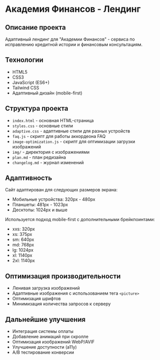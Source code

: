 # Академия Финансов - Лендинг

## Описание проекта
Адаптивный лендинг для "Академии Финансов" - сервиса по исправлению кредитной истории и финансовым консультациям.

## Технологии
- HTML5
- CSS3
- JavaScript (ES6+)
- Tailwind CSS
- Адаптивный дизайн (mobile-first)

## Структура проекта
- `index.html` - основная HTML-страница
- `styles.css` - основные стили
- `adaptive.css` - адаптивные стили для разных устройств
- `faq.js` - скрипт для работы аккордеона FAQ
- `image-optimization.js` - скрипт для оптимизации загрузки изображений
- `img/` - директория с изображениями
- `plan.md` - план редизайна
- `changelog.md` - журнал изменений

## Адаптивность
Сайт адаптирован для следующих размеров экрана:
- Мобильные устройства: 320px - 480px
- Планшеты: 481px - 1023px
- Десктопы: 1024px и выше

Используется подход mobile-first с дополнительными брейкпоинтами:
- xxs: 320px
- xs: 375px
- sm: 640px
- md: 768px
- lg: 1024px
- xl: 1140px
- 2xl: 1140px

## Оптимизация производительности
- Ленивая загрузка изображений
- Адаптивные изображения с использованием тега `<picture>`
- Оптимизация шрифтов
- Минимизация количества запросов к серверу

## Дальнейшие улучшения
- Интеграция системы оплаты
- Добавление анимаций при скролле
- Оптимизация изображений WebP/AVIF
- Улучшение доступности (a11y)
- A/B тестирование конверсии

